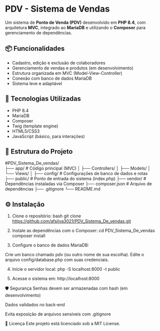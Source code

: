 # PDV - Sistema de Vendas

Um sistema de **Ponto de Venda (PDV)** desenvolvido em **PHP 8.4**, com arquitetura **MVC**, integrado ao **MariaDB** e utilizando o **Composer** para gerenciamento de dependências.

## 📦 Funcionalidades

- Cadastro, edição e exclusão de colaboradores
- Gerenciamento de vendas e produtos (em desenvolvimento)
- Estrutura organizada em MVC (Model-View-Controller)
- Conexão com banco de dados MariaDB
- Sistema leve e adaptável

## 🚀 Tecnologias Utilizadas

- PHP 8.4
- MariaDB
- Composer
- Twig (template engine)
- HTML5/CSS3
- JavaScript (básico, para interações)

## 📁 Estrutura do Projeto

#PDV_Sistema_De_vendas/</br>
├── app/ # Código principal (MVC)
│ ├── Controllers/
│ ├── Models/
│ └── Views/
│
├── config/ # Configurações de banco de dados e rotas
├── public/ # Ponto de entrada do sistema (index.php)
├── vendor/ # Dependências instaladas via Composer
├── composer.json # Arquivo de dependências
├── .gitignore
└── README.md

## ⚙️ Instalação

1. Clone o repositório:
  bash
  git clone https://github.com/afsilva3021/PDV_Sistema_De_vendas.git

2. Instale as dependências com o Composer:
  cd PDV_Sistema_De_vendas
  composer install

3. Configure o banco de dados MariaDB:

  Crie um banco chamado pdv (ou outro nome de sua escolha).
  Edite o arquivo config/database.php com suas credenciais.

4. Inicie o servidor local:
  php -S localhost:8000 -t public

5. Acesse o sistema em:
  http://localhost:8000


🛡️ Segurança
Senhas devem ser armazenadas com hash (em desenvolvimento)

Dados validados no back-end

Evita exposição de arquivos sensíveis com .gitignore

📝 Licença
Este projeto está licenciado sob a MIT License.

